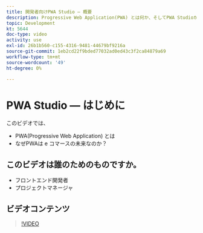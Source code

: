 ```yaml
---
title: 開発者向けPWA Studio — 概要
description: Progressive Web Application(PWA) とは何か、そしてPWA Studioが未来なのはなぜ​か。
topic: Development
kt: 5644
doc-type: video
activity: use
exl-id: 26b1b560-c155-4316-9481-44679bf9216a
source-git-commit: 1eb2cd22f9bded77032ad0ed43c3f2ca84879a69
workflow-type: tm+mt
source-wordcount: '49'
ht-degree: 0%

---
```


# PWA Studio — はじめに

このビデオでは、

- PWA(Progressive Web Application) とは
- なぜPWAは e コマースの未来なのか？

## このビデオは誰のためのものですか。

- フロントエンド開発者
- プロジェクトマネージャ

## ビデオコンテンツ

>[!VIDEO](https://video.tv.adobe.com/v/35715?quality=12&learn=on)
